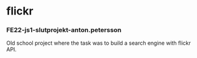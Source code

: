 # flickr
### FE22-js1-slutprojekt-anton.petersson
Old school project where the task was to build a search engine with flickr API.
